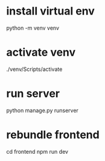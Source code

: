 # install virtual env
python -m venv venv

# activate venv
./venv/Scripts/activate
# run server
python manage.py runserver
# rebundle frontend
cd frontend
npm run dev